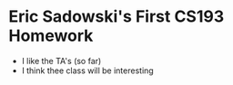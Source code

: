 # Eric Sadowski's First CS193 Homework

- I like the TA's (so far)
- I think thee class will be interesting
